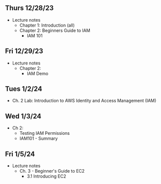 ## Thurs 12/28/23
* Lecture notes
  * Chapter 1: Introduction (all)
  * Chapter 2: Beginners Guide to IAM
    * IAM 101

## Fri 12/29/23
* Lecture notes
  * Chapter 2:
    * IAM Demo

## Tues 1/2/24
* Ch. 2 Lab: Introduction to AWS Identity and Access Management (IAM)

## Wed 1/3/24
* Ch 2:
  * Testing IAM Permissions
  * IAM101 - Summary

## Fri 1/5/24
* Lecture notes
  * Ch. 3 - Beginner's Guide to EC2
    * 3.1 Introducing EC2
